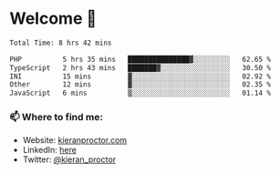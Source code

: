 # Welcome 🦘

<!--START_SECTION:waka-->

```txt
Total Time: 8 hrs 42 mins

PHP          5 hrs 35 mins   ███████████████▓░░░░░░░░░   62.65 %
TypeScript   2 hrs 43 mins   ███████▓░░░░░░░░░░░░░░░░░   30.50 %
INI          15 mins         ▓░░░░░░░░░░░░░░░░░░░░░░░░   02.92 %
Other        12 mins         ▓░░░░░░░░░░░░░░░░░░░░░░░░   02.35 %
JavaScript   6 mins          ▒░░░░░░░░░░░░░░░░░░░░░░░░   01.14 %
```

<!--END_SECTION:waka-->

### 📫 Where to find me:

-   Website: [kieranproctor.com](https://kieranproctor.com/)
-   LinkedIn: [here](https://www.linkedin.com/in/kieran-proctor-086b5a159/)
-   Twitter: [@kieran_proctor](https://twitter.com/kieran_proctor)
